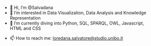 



- 👋 Hi, I’m @Salvadana
- 👀 I’m interested in Data Visualization, Data Analysis and Knowledge Representation
- 🌱 I’m currently diving into Python, SQL, SPARQL, OWL, Javascript, HTML and CSS
- <p> 📫 How to reach me: <a href="mailto:loredana.salvatore@studio.unibo.it">loredana.salvatore@studio.unibo.it</a></p>

<!---
- 💞️ I’m looking to collaborate on ...
Salvadana/Salvadana is a ✨ special ✨ repository because its `README.md` (this file) appears on your GitHub profile.
You can click the Preview link to take a look at your changes.
--->
